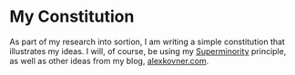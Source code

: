 My Constitution
===============

As part of my research into sortion, I am writing a simple constitution that illustrates my ideas. I will, of course, be using my [Superminority](https://alexkovner.com/2020/09/07/superminority/) principle, as well as other ideas from my blog, [alexkovner.com](https://alexkovner.com).

